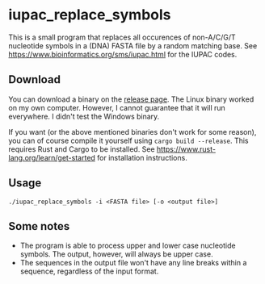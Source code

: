 # iupac_replace_symbols

This is a small program that replaces all occurences of non-A/C/G/T nucleotide symbols in a (DNA) FASTA file by a random matching base. See https://www.bioinformatics.org/sms/iupac.html for the IUPAC codes.

## Download

You can download a binary on the [release page](https://github.com/njbirth/iupac-replace-symbols/releases). The Linux binary worked on my own computer. However, I cannot guarantee that it will run everywhere. I didn't test the Windows binary.

If you want (or the above mentioned binaries don't work for some reason), you can of course compile it yourself using `cargo build --release`. This requires Rust and Cargo to be installed. See https://www.rust-lang.org/learn/get-started for installation instructions.

## Usage

```
./iupac_replace_symbols -i <FASTA file> [-o <output file>]
```

## Some notes

- The program is able to process upper and lower case nucleotide symbols. The output, however, will always be upper case.
- The sequences in the output file won't have any line breaks within a sequence, regardless of the input format.
